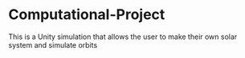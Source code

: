 # Computational-Project
This is a Unity simulation that allows the user to make their own solar system and simulate orbits
